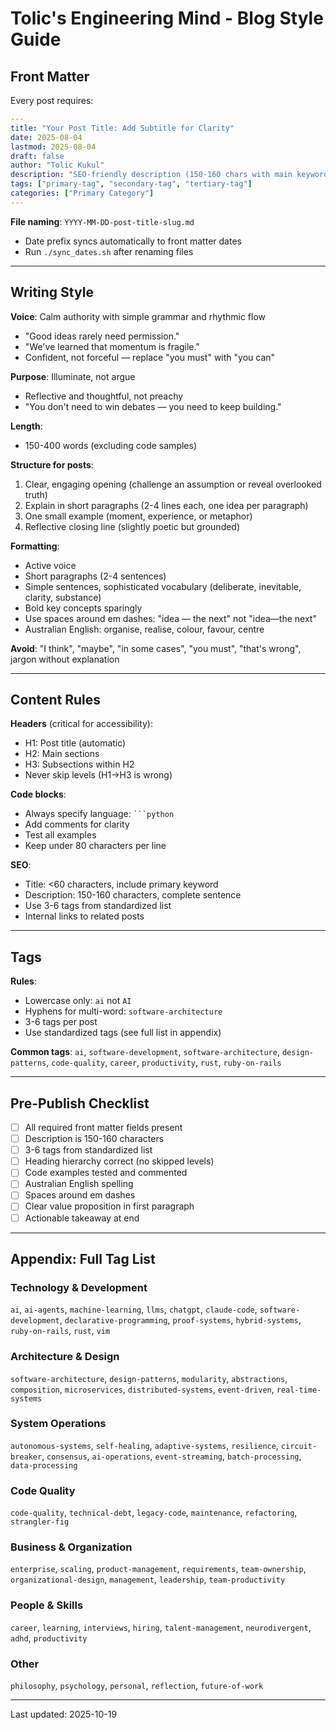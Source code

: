 # Tolic's Engineering Mind - Blog Style Guide

## Front Matter

Every post requires:

```yaml
---
title: "Your Post Title: Add Subtitle for Clarity"
date: 2025-08-04
lastmod: 2025-08-04
draft: false
author: "Tolic Kukul"
description: "SEO-friendly description (150-160 chars with main keywords)"
tags: ["primary-tag", "secondary-tag", "tertiary-tag"]
categories: ["Primary Category"]
---
```

**File naming**: `YYYY-MM-DD-post-title-slug.md`
- Date prefix syncs automatically to front matter dates
- Run `./sync_dates.sh` after renaming files

---

## Writing Style

**Voice**: Calm authority with simple grammar and rhythmic flow
- "Good ideas rarely need permission."
- "We've learned that momentum is fragile."
- Confident, not forceful — replace "you must" with "you can"

**Purpose**: Illuminate, not argue
- Reflective and thoughtful, not preachy
- "You don't need to win debates — you need to keep building."

**Length**:
- 150-400 words (excluding code samples)

**Structure for posts**:
1. Clear, engaging opening (challenge an assumption or reveal overlooked truth)
2. Explain in short paragraphs (2-4 lines each, one idea per paragraph)
3. One small example (moment, experience, or metaphor)
4. Reflective closing line (slightly poetic but grounded)

**Formatting**:
- Active voice
- Short paragraphs (2-4 sentences)
- Simple sentences, sophisticated vocabulary (deliberate, inevitable, clarity, substance)
- Bold key concepts sparingly
- Use spaces around em dashes: "idea — the next" not "idea—the next"
- Australian English: organise, realise, colour, favour, centre

**Avoid**: "I think", "maybe", "in some cases", "you must", "that's wrong", jargon without explanation

---

## Content Rules

**Headers** (critical for accessibility):
- H1: Post title (automatic)
- H2: Main sections
- H3: Subsections within H2
- Never skip levels (H1→H3 is wrong)

**Code blocks**:
- Always specify language: ` ```python `
- Add comments for clarity
- Test all examples
- Keep under 80 characters per line

**SEO**:
- Title: <60 characters, include primary keyword
- Description: 150-160 characters, complete sentence
- Use 3-6 tags from standardized list
- Internal links to related posts

---

## Tags

**Rules**:
- Lowercase only: `ai` not `AI`
- Hyphens for multi-word: `software-architecture`
- 3-6 tags per post
- Use standardized tags (see full list in appendix)

**Common tags**: `ai`, `software-development`, `software-architecture`, `design-patterns`, `code-quality`, `career`, `productivity`, `rust`, `ruby-on-rails`

---

## Pre-Publish Checklist

- [ ] All required front matter fields present
- [ ] Description is 150-160 characters
- [ ] 3-6 tags from standardized list
- [ ] Heading hierarchy correct (no skipped levels)
- [ ] Code examples tested and commented
- [ ] Australian English spelling
- [ ] Spaces around em dashes
- [ ] Clear value proposition in first paragraph
- [ ] Actionable takeaway at end

---

## Appendix: Full Tag List

### Technology & Development
`ai`, `ai-agents`, `machine-learning`, `llms`, `chatgpt`, `claude-code`, `software-development`, `declarative-programming`, `proof-systems`, `hybrid-systems`, `ruby-on-rails`, `rust`, `vim`

### Architecture & Design
`software-architecture`, `design-patterns`, `modularity`, `abstractions`, `composition`, `microservices`, `distributed-systems`, `event-driven`, `real-time-systems`

### System Operations
`autonomous-systems`, `self-healing`, `adaptive-systems`, `resilience`, `circuit-breaker`, `consensus`, `ai-operations`, `event-streaming`, `batch-processing`, `data-processing`

### Code Quality
`code-quality`, `technical-debt`, `legacy-code`, `maintenance`, `refactoring`, `strangler-fig`

### Business & Organization
`enterprise`, `scaling`, `product-management`, `requirements`, `team-ownership`, `organizational-design`, `management`, `leadership`, `team-productivity`

### People & Skills
`career`, `learning`, `interviews`, `hiring`, `talent-management`, `neurodivergent`, `adhd`, `productivity`

### Other
`philosophy`, `psychology`, `personal`, `reflection`, `future-of-work`

---

Last updated: 2025-10-19
